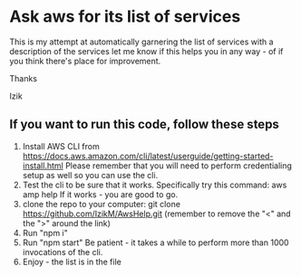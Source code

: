 # Ask aws for its list of services

This is my attempt at automatically garnering the list of services with a description of the services
let me know if this helps you in any way - of if you think there's place for improvement.

Thanks

Izik

## If you want to run this code, follow these steps

1. Install AWS CLI from <https://docs.aws.amazon.com/cli/latest/userguide/getting-started-install.html>
   Please remember that you will need to perform credentialing setup as well so you can use the cli.
2. Test the cli to be sure that it works. Specifically try this command:
   aws amp help
   If it works - you are good to go.
3. clone the repo to your computer:
   git clone <https://github.com/IzikM/AwsHelp.git>
   (remember to remove the "<" and the ">" around the link)
4. Run "npm i"
5. Run "npm start"
   Be patient - it takes a while to perform more than 1000 invocations of the cli.
6. Enjoy - the list is in the file

